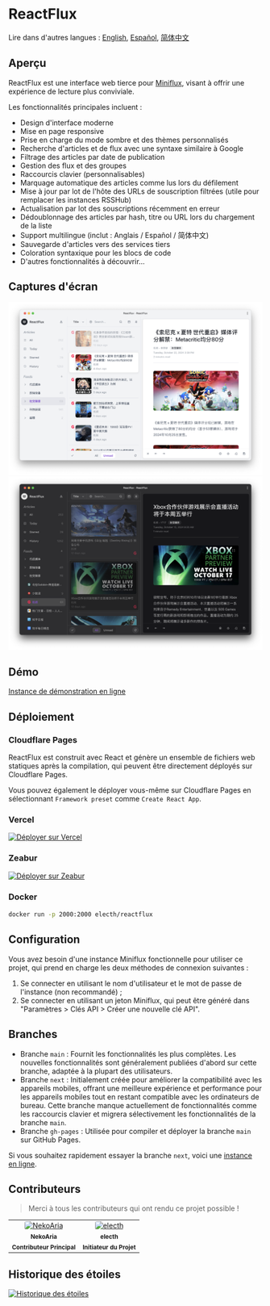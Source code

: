 # ReactFlux

Lire dans d'autres langues : [English](README.md), [Español](README.es-ES.md), [简体中文](README.zh-CN.md)

## Aperçu

ReactFlux est une interface web tierce pour [Miniflux](https://github.com/miniflux/v2), visant à offrir une expérience de lecture plus conviviale.

Les fonctionnalités principales incluent :

- Design d'interface moderne
- Mise en page responsive
- Prise en charge du mode sombre et des thèmes personnalisés
- Recherche d'articles et de flux avec une syntaxe similaire à Google
- Filtrage des articles par date de publication
- Gestion des flux et des groupes
- Raccourcis clavier (personnalisables)
- Marquage automatique des articles comme lus lors du défilement
- Mise à jour par lot de l'hôte des URLs de souscription filtrées (utile pour remplacer les instances RSSHub)
- Actualisation par lot des souscriptions récemment en erreur
- Dédoublonnage des articles par hash, titre ou URL lors du chargement de la liste
- Support multilingue (inclut : Anglais / Español / 简体中文)
- Sauvegarde d'articles vers des services tiers
- Coloration syntaxique pour les blocs de code
- D'autres fonctionnalités à découvrir...

## Captures d'écran

![Mode Clair](images/light.png)
![Mode Sombre](images/dark.png)

## Démo

[Instance de démonstration en ligne](https://reactflux.pages.dev/login)

## Déploiement

### Cloudflare Pages

ReactFlux est construit avec React et génère un ensemble de fichiers web statiques après la compilation, qui peuvent être directement déployés sur Cloudflare Pages.

Vous pouvez également le déployer vous-même sur Cloudflare Pages en sélectionnant `Framework preset` comme `Create React App`.

### Vercel

[![Déployer sur Vercel](https://vercel.com/button)](https://vercel.com/import/project?template=https://github.com/electh/ReactFlux)

### Zeabur

[![Déployer sur Zeabur](https://zeabur.com/button.svg)](https://zeabur.com/templates/OKXO3W)

### Docker

```bash
docker run -p 2000:2000 electh/reactflux
```

## Configuration

Vous avez besoin d'une instance Miniflux fonctionnelle pour utiliser ce projet, qui prend en charge les deux méthodes de connexion suivantes :

1. Se connecter en utilisant le nom d'utilisateur et le mot de passe de l'instance (non recommandé) ;
2. Se connecter en utilisant un jeton Miniflux, qui peut être généré dans "Paramètres > Clés API > Créer une nouvelle clé API".

## Branches

- Branche `main` : Fournit les fonctionnalités les plus complètes. Les nouvelles fonctionnalités sont généralement publiées d'abord sur cette branche, adaptée à la plupart des utilisateurs.
- Branche `next` : Initialement créée pour améliorer la compatibilité avec les appareils mobiles, offrant une meilleure expérience et performance pour les appareils mobiles tout en restant compatible avec les ordinateurs de bureau. Cette branche manque actuellement de fonctionnalités comme les raccourcis clavier et migrera sélectivement les fonctionnalités de la branche `main`.
- Branche `gh-pages` : Utilisée pour compiler et déployer la branche `main` sur GitHub Pages.

Si vous souhaitez rapidement essayer la branche `next`, voici une [instance en ligne](https://arcoflux.pages.dev/login).

## Contributeurs

> Merci à tous les contributeurs qui ont rendu ce projet possible !

<table>
<tr>
    <td align="center">
        <a href="https://github.com/NekoAria">
            <img src="https://avatars.githubusercontent.com/u/23137034?v=4" width="90" alt="NekoAria" style="border-radius: 4px"/>
        </a>
        <br />
        <sub><b>NekoAria</b></sub>
        <br />
        <sub><b>Contributeur Principal</b></sub>
    </td>
    <td align="center">
        <a href="https://github.com/electh">
            <img src="https://avatars.githubusercontent.com/u/83588235?v=4" width="90" alt="electh" style="border-radius: 4px"/>
        </a>
        <br />
        <sub><b>electh</b></sub>
        <br />
        <sub><b>Initiateur du Projet</b></sub>
    </td>
</tr>
</table>

## Historique des étoiles

[![Historique des étoiles](https://starchart.cc/electh/ReactFlux.svg)](https://starchart.cc/electh/ReactFlux)
